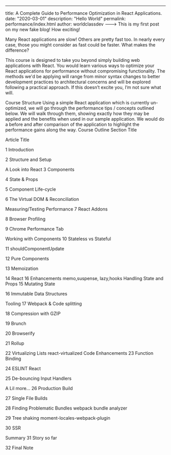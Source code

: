 ---

title: A Complete Guide to Performance Optimization in React Applications.
date: "2020-03-01"
description: "Hello World"
permalink: performance/index.html
author: worldclassdev
---> This is my first post on my new fake blog! How exciting!

Many React applications are slow! Others are pretty fast too. In nearly every case, those you might consider as fast could be faster. What makes the difference?

This course is designed to take you beyond simply building web applications with React. You would learn various ways to optimize your React applications for performance without compromising functionality. The methods we'd be applying will range from minor syntax changes to better development practices to architectural concerns and will be explored following a practical approach. If this doesn’t excite you, I’m not sure what will.

Course Structure
Using a simple React application which is currently un-optimized, we will go through the performance tips / concepts outlined below. We will walk through them, showing exactly how they may be applied and the benefits when used in our sample application. We would do a before and after comparison of the application to highlight the performance gains along the way.
Course Outline
Section Title

Article Title

1
Introduction

2
Structure and Setup

A Look into React
3
Components

4
State & Props

5
Component Life-cycle

6
The Virtual DOM & Reconciliation

Measuring/Testing Performance
7
React Addons

8
Browser Profiling

9
Chrome Performance Tab

Working with Components
10
Stateless vs Stateful

11
shouldComponentUpdate

12
Pure Components

13
Memoization

14
React 16 Enhancements
memo,suspense, lazy,hooks
Handling State and Props
15
Mutating State

16
Immutable Data Structures

Tooling
17
Webpack & Code splitting

18
Compression with GZIP

19
Brunch

20
Browserify

21
Rollup

22
Virtualizing Lists
react-virtualized
Code Enhancements
23
Function Binding

24
ESLINT React

25
De-bouncing Input Handlers

A Lil more…
26
Production Build

27
Single File Builds

28
Finding Problematic Bundles
webpack bundle analyzer

29
Tree shaking
moment-locales-webpack-plugin

30
SSR

Summary
31
Story so far

32
Final Note
